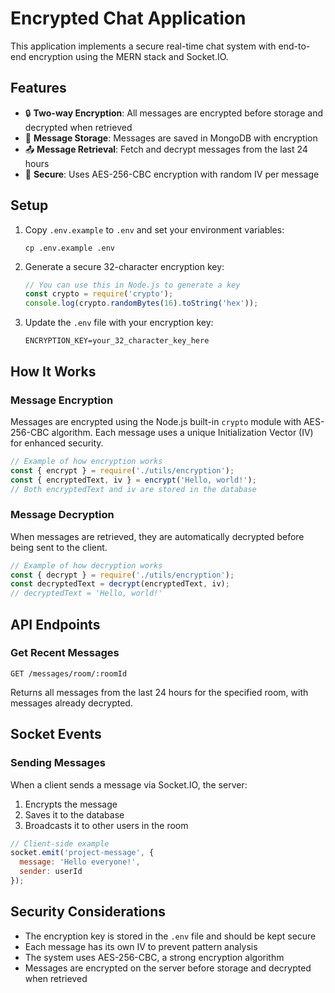 # Encrypted Chat Application

This application implements a secure real-time chat system with end-to-end encryption using the MERN stack and Socket.IO.

## Features

- 🔒 **Two-way Encryption**: All messages are encrypted before storage and decrypted when retrieved
- 💬 **Message Storage**: Messages are saved in MongoDB with encryption
- 📤 **Message Retrieval**: Fetch and decrypt messages from the last 24 hours
- 🔐 **Secure**: Uses AES-256-CBC encryption with random IV per message

## Setup

1. Copy `.env.example` to `.env` and set your environment variables:
   ```
   cp .env.example .env
   ```

2. Generate a secure 32-character encryption key:
   ```javascript
   // You can use this in Node.js to generate a key
   const crypto = require('crypto');
   console.log(crypto.randomBytes(16).toString('hex'));
   ```

3. Update the `.env` file with your encryption key:
   ```
   ENCRYPTION_KEY=your_32_character_key_here
   ```

## How It Works

### Message Encryption

Messages are encrypted using the Node.js built-in `crypto` module with AES-256-CBC algorithm. Each message uses a unique Initialization Vector (IV) for enhanced security.

```javascript
// Example of how encryption works
const { encrypt } = require('./utils/encryption');
const { encryptedText, iv } = encrypt('Hello, world!');
// Both encryptedText and iv are stored in the database
```

### Message Decryption

When messages are retrieved, they are automatically decrypted before being sent to the client.

```javascript
// Example of how decryption works
const { decrypt } = require('./utils/encryption');
const decryptedText = decrypt(encryptedText, iv);
// decryptedText = 'Hello, world!'
```

## API Endpoints

### Get Recent Messages

```
GET /messages/room/:roomId
```

Returns all messages from the last 24 hours for the specified room, with messages already decrypted.

## Socket Events

### Sending Messages

When a client sends a message via Socket.IO, the server:
1. Encrypts the message
2. Saves it to the database
3. Broadcasts it to other users in the room

```javascript
// Client-side example
socket.emit('project-message', {
  message: 'Hello everyone!',
  sender: userId
});
```

## Security Considerations

- The encryption key is stored in the `.env` file and should be kept secure
- Each message has its own IV to prevent pattern analysis
- The system uses AES-256-CBC, a strong encryption algorithm
- Messages are encrypted on the server before storage and decrypted when retrieved
